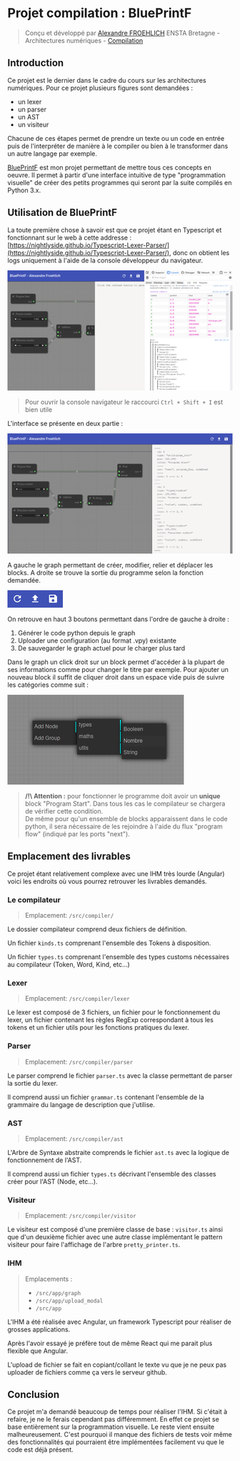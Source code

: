 # Projet compilation : BluePrintF

> Conçu et développé par [Alexandre FROEHLICH](https://nightlyside.github.io/)
> ENSTA Bretagne - Architectures numériques - [Compilation](https://moodle.ensta-bretagne.fr/course/view.php?id=917)

## Introduction

Ce projet est le dernier dans le cadre du cours sur les architectures numériques. Pour ce projet plusieurs figures sont demandées :

-   un lexer
-   un parser
-   un AST
-   un visiteur

Chacune de ces étapes permet de prendre un texte ou un code en entrée puis de l'interpréter de manière à le compiler ou bien à le transformer dans un autre langage par exemple.

[BluePrintF](https://github.com/NightlySide/Typescript-Lexer-Parser/tree/blueprintf) est mon projet permettant de mettre tous ces concepts en oeuvre. Il permet à partir d'une interface intuitive de type "programmation visuelle" de créer des petits programmes qui seront par la suite compilés en Python 3.x.

## Utilisation de BluePrintF

La toute première chose à savoir est que ce projet étant en Typescript et fonctionnant sur le web à cette addresse : [https://nightlyside.github.io/Typescript-Lexer-Parser/](https://nightlyside.github.io/Typescript-Lexer-Parser/), donc on obtient les logs uniquement à l'aide de la console développeur du navigateur.

![Console developpeur](./imgs/dev_console.png)

> Pour ouvrir la console navigateur le raccourci `Ctrl + Shift + I` est bien utile

L'interface se présente en deux partie :

![Main interface](imgs/main_interface.png)

A gauche le graph permettant de créer, modifier, relier et déplacer les blocks. A droite se trouve la sortie du programme selon la fonction demandée.

![Buttons](imgs/btns.png)

On retrouve en haut 3 boutons permettant dans l'ordre de gauche à droite :

1. Générer le code python depuis le graph
2. Uploader une configuration (au format .vpy) existante
3. De sauvegarder le graph actuel pour le charger plus tard

Dans le graph un click droit sur un block permet d'accéder à la plupart de ses informations comme pour changer le titre par exemple. Pour ajouter un nouveau block il suffit de cliquer droit dans un espace vide puis de suivre les catégories comme suit :

![Adding a block](imgs/right_click.png)

> **/!\\ Attention :** pour fonctionner le programme doit avoir un **unique** block "Program Start". Dans tous les cas le compilateur se chargera de vérifier cette condition.  
> De même pour qu'un ensemble de blocks apparaissent dans le code python, il sera nécessaire de les rejoindre à l'aide du flux "program flow" (indiqué par les ports "next").

## Emplacement des livrables

Ce projet étant relativement complexe avec une IHM très lourde (Angular) voici les endroits où vous pourrez retrouver les livrables demandés.

### Le compilateur

> Emplacement: `/src/compiler/`

Le dossier compilateur comprend deux fichiers de définition.

Un fichier `kinds.ts` comprenant l'ensemble des Tokens à disposition.

Un fichier `types.ts` comprenant l'ensemble des types customs nécessaires au compilateur (Token, Word, Kind, etc...)

### Lexer

> Emplacement: `/src/compiler/lexer`

Le lexer est composé de 3 fichiers, un fichier pour le fonctionnement du lexer, un fichier contenant les règles RegExp correspondant à tous les tokens et un fichier utils pour les fonctions pratiques du lexer.

### Parser

> Emplacement: `/src/compiler/parser`

Le parser comprend le fichier `parser.ts` avec la classe permettant de parser la sortie du lexer.

Il comprend aussi un fichier `grammar.ts` contenant l'ensemble de la grammaire du langage de description que j'utilise.

### AST

> Emplacement: `/src/compiler/ast`

L'Arbre de Syntaxe abstraite comprends le fichier `ast.ts` avec la logique de fonctionnement de l'AST.

Il comprend aussi un fichier `types.ts` décrivant l'ensemble des classes créer pour l'AST (Node, etc...).

### Visiteur

> Emplacement: `/src/compiler/visitor`

Le visiteur est composé d'une première classe de base : `visitor.ts` ainsi que d'un deuxième fichier avec une autre classe implémentant le pattern visiteur pour faire l'affichage de l'arbre `pretty_printer.ts`.

### IHM

> Emplacements :
>
> -   `/src/app/graph`
> -   `/src/app/upload_modal`
> -   `/src/app`

L'IHM a été réalisée avec Angular, un framework Typescript pour réaliser de grosses applications.

Après l'avoir essayé je préfère tout de même React qui me parait plus flexible que Angular.

L'upload de fichier se fait en copiant/collant le texte vu que je ne peux pas uploader de fichiers comme ça vers le serveur github.

## Conclusion

Ce projet m'a demandé beaucoup de temps pour réaliser l'IHM. Si c'était à refaire, je ne le ferais cependant pas différemment. En effet ce projet se base entièrement sur la programmation visuelle. Le reste vient ensuite malheureusement. C'est pourquoi il manque des fichiers de tests voir même des fonctionnalités qui pourraient être implémentées facilement vu que le code est déjà présent.

